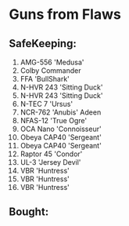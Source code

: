 # Guns from Flaws

## SafeKeeping: 

1.	AMG-556 'Medusa'  
2.	Colby Commander  
3.	FFA 'BullShark'  
4.	N-HVR 243 'Sitting Duck'
5.	N-HVR 243 'Sitting Duck'  
6.	N-TEC 7 'Ursus'  
7.	NCR-762 'Anubis' Adeen  
8.	NFAS-12 'True Ogre'  
9.	OCA Nano 'Connoisseur'  
10.	Obeya CAP40 'Sergeant'  
11.	Obeya CAP40 'Sergeant'  
12.	Raptor 45 'Condor'  
13.	UL-3 'Jersey Devil'  
14.	VBR 'Huntress'  
15.	VBR 'Huntress'  
16.	VBR 'Huntress'  

## Bought: 
